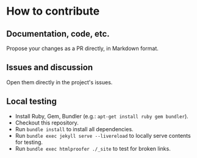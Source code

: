 # How to contribute

## Documentation, code, etc.

Propose your changes as a PR directly, in Markdown format.

## Issues and discussion

Open them directly in the project's issues. 

## Local testing

- Install Ruby, Gem, Bundler (e.g.: `apt-get install ruby gem bundler`).
- Checkout this repository.
- Run `bundle install` to install all dependencies.
- Run `bundle exec jekyll serve --livereload` to locally serve contents for testing.
- Run `bundle exec htmlproofer ./_site` to test for broken links.
